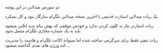 
دو سورس میدلاین در این پوشه

یک ربات میدلاین استارت قدیمی
با اخرین نسخه میدلاین تلگرام سازگار نبود و کار نمیکرد

ربات استارتر نیاز به کلون کردن ندارد و خودش موقعی که بهش پیام بدید انلاین میشود
باید به یک شماره مجازی تلگرام متصل شود


ربات تبچی فقط برای سرگرمی ساخته شده
اما میتواند اکانت تلگرام و هاست را مدیریت کند
ورژن های بعدی گذاشته میشود ...
